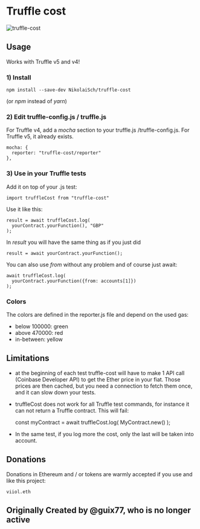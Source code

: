 # Truffle cost

![truffle-cost](https://raw.githubusercontent.com/guix77/truffle-cost/gh-pages/truffle-cost.png)

## Usage

Works with Truffle v5 and v4!

### 1) Install

    npm install --save-dev NikolaiSch/truffle-cost

(or *npm* instead of *yarn*)

### 2) Edit truffle-config.js / truffle.js

For Truffle v4, add a *mocha* section to your truffle.js /truffle-config.js. For Truffle v5, it already exists.

    mocha: {
      reporter: "truffle-cost/reporter"
    },

### 3) Use in your Truffle tests

Add it on top of your .js test:

    import truffleCost from "truffle-cost"

Use it like this:

    result = await truffleCost.log(
      yourContract.yourFunction(), "GBP"
    );

In *result* you will have the same thing as if you just did

    result = await yourContract.yourFunction();

You can also use *from* without any problem and of course just await:

    await truffleCost.log(
      yourContract.yourFunction({from: accounts[1]})
    );

### Colors

The colors are defined in the reporter.js file and depend on the used gas:

+ below 100000: green
+ above 470000: red
+ in-between: yellow

## Limitations

+ at the beginning of each test truffle-cost will have to make 1 API call (Coinbase Developer API) to get the Ether price in your fiat. Those prices are then cached, but you need a connection to fetch them once, and it can slow down your tests.

+ truffleCost does not work for all Truffle test commands, for instance it can not return a Truffle contract. This will fail:

    const myContract = await truffleCost.log(
      MyContract.new()
    );

+ In the same test, if you log more the cost, only the last will be taken into account.

## Donations

Donations in Ethereum and / or tokens are warmly accepted if you use and like this project:

    viiol.eth

## Originally Created by @guix77, who is no longer active
